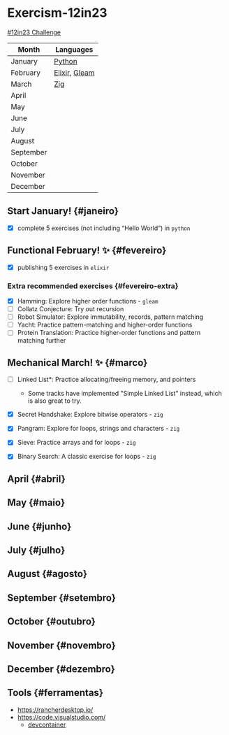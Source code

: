 # Exercism-12in23
[#12in23 Challenge](https://exercism.org/challenges/12in23)

Month | Languages
---|--
January | [Python](#janeiro)
February | [Elixir](#fevereiro), [Gleam](#fevereiro-extra)
March | [Zig](#marco)
April | 
May | 
June | 
July | 
August | 
September | 
October | 
November | 
December | 

## Start January! {#janeiro}

- [x] complete 5 exercises (not including “Hello World”) in `python`

## Functional February! ✨ {#fevereiro}

- [x] publishing 5 exercises in `elixir`

### Extra recommended exercises {#fevereiro-extra}

- [x] Hamming: Explore higher order functions - `gleam`
- [ ] Collatz Conjecture: Try out recursion
- [ ] Robot Simulator: Explore immutability, records, pattern matching
- [ ] Yacht: Practice pattern-matching and higher-order functions
- [ ] Protein Translation: Practice higher-order functions and pattern matching further

## Mechanical March! ✨ {#marco}

- [ ] Linked List*: Practice allocating/freeing memory, and pointers
    * Some tracks have implemented "Simple Linked List" instead, which is also great to try.
- [x] Secret Handshake: Explore bitwise operators - `zig`
- [x] Pangram: Explore for loops, strings and characters - `zig`
- [x] Sieve: Practice arrays and for loops - `zig`
- [x] Binary Search: A classic exercise for loops - `zig`


## April {#abril}
## May {#maio}
## June {#junho}
## July {#julho}
## August {#agosto}
## September {#setembro}
## October {#outubro}
## November {#novembro}
## December {#dezembro}

## Tools {#ferramentas}

- https://rancherdesktop.io/
- https://code.visualstudio.com/
    - [devcontainer](https://code.visualstudio.com/docs/devcontainers/containers)
